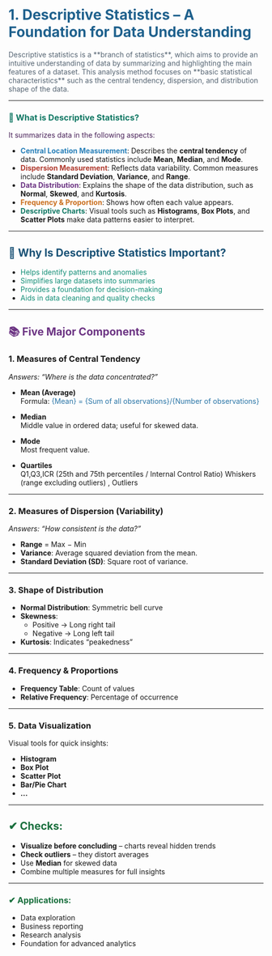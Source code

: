 # <span style="color:#1F618D;">1. Descriptive Statistics – A Foundation for Data Understanding</span>


<span style="color:#566573;">
Descriptive statistics is a **branch of statistics**, which aims to provide an intuitive understanding of data by summarizing and highlighting the main features of a dataset. This analysis method focuses on **basic statistical characteristics** such as the central tendency, dispersion, and distribution shape of the data.
</span>


---


### <span style="color:#117864;">🔹 What is Descriptive Statistics?</span>
<span style="color:#4A235A;">
It summarizes data in the following aspects:
</span>


- <span style="color:#2980B9;">**Central Location Measurement**</span>: Describes the **central tendency** of data. Commonly used statistics include **Mean**, **Median**, and **Mode**.
- <span style="color:#B03A2E;">**Dispersion Measurement**</span>: Reflects data variability. Common measures include **Standard Deviation**, **Variance**, and **Range**.
- <span style="color:#6C3483;">**Data Distribution**</span>: Explains the shape of the data distribution, such as **Normal**, **Skewed**, and **Kurtosis**.
- <span style="color:#CA6F1E;">**Frequency & Proportion**</span>: Shows how often each value appears.
- <span style="color:#117864;">**Descriptive Charts**</span>: Visual tools such as **Histograms**, **Box Plots**, and **Scatter Plots** make data patterns easier to interpret.


---


## <span style="color:#1A5276;">📌 Why Is Descriptive Statistics Important?</span>
-  <span style="color:#148F77;">Helps identify patterns and anomalies</span>  
-  <span style="color:#148F77;">Simplifies large datasets into summaries</span>  
-  <span style="color:#148F77;">Provides a foundation for decision-making</span>  
-  <span style="color:#148F77;">Aids in data cleaning and quality checks</span>  


---


## <span style="color:#6C3483;">📚 Five Major Components</span>


### **1. Measures of Central Tendency**
_Answers: “Where is the data concentrated?”_
- **Mean (Average)**  
  Formula:   <span style="color:#2874A6;">
  {Mean} = {Sum of all observations}/{Number of observations}
   

- **Median**  
  Middle value in ordered data; useful for skewed data.  


- **Mode**  
  Most frequent value.

- **Quartiles**  
Q1,Q3,ICR (25th and 75th percentiles / Internal Control Ratio)
Whiskers (range excluding outliers)
, Outliers 

---


### **2. Measures of Dispersion (Variability)**
_Answers: “How consistent is the data?”_
- **Range** = Max − Min  
- **Variance**: Average squared deviation from the mean.  
- **Standard Deviation (SD)**: Square root of variance.  
 

---


### **3. Shape of Distribution**
- **Normal Distribution**: Symmetric bell curve  
- **Skewness**:  
  - Positive → Long right tail  
  - Negative → Long left tail  
- **Kurtosis**: Indicates “peakedness”


---


### **4. Frequency & Proportions**
- **Frequency Table**: Count of values  
- **Relative Frequency**: Percentage of occurrence  


---


### **5. Data Visualization**
Visual tools for quick insights:
-  **Histogram**
-  **Box Plot**
-  **Scatter Plot**
-  **Bar/Pie Chart**
-  **...**


---


## <span style="color:#196F3D;">✔ Checks:</span>
- **Visualize before concluding** – charts reveal hidden trends  
-  **Check outliers** – they distort averages  
- Use **Median** for skewed data  
- Combine multiple measures for full insights  


---


### <span style="color:#196F3D;">✔ Applications:</span>
- Data exploration  
- Business reporting  
- Research analysis  
- Foundation for advanced analytics  





